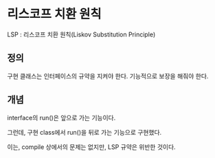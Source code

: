 # 리스코프 치환 원칙

LSP : 리스코프 치환 원칙(Liskov Substitution Principle)

## 정의
구현 클래스는 인터페이스의 규약을 지켜야 한다. 기능적으로 보장을 해줘야 한다. 

## 개념 
interface의 run()은 앞으로 가는 기능이다. 

그런데, 구현 class에서 run()을 뒤로 가는 기능으로 구현했다.

이는, compile 상에서의 문제는 없지만, LSP 규약은 위반한 것이다.